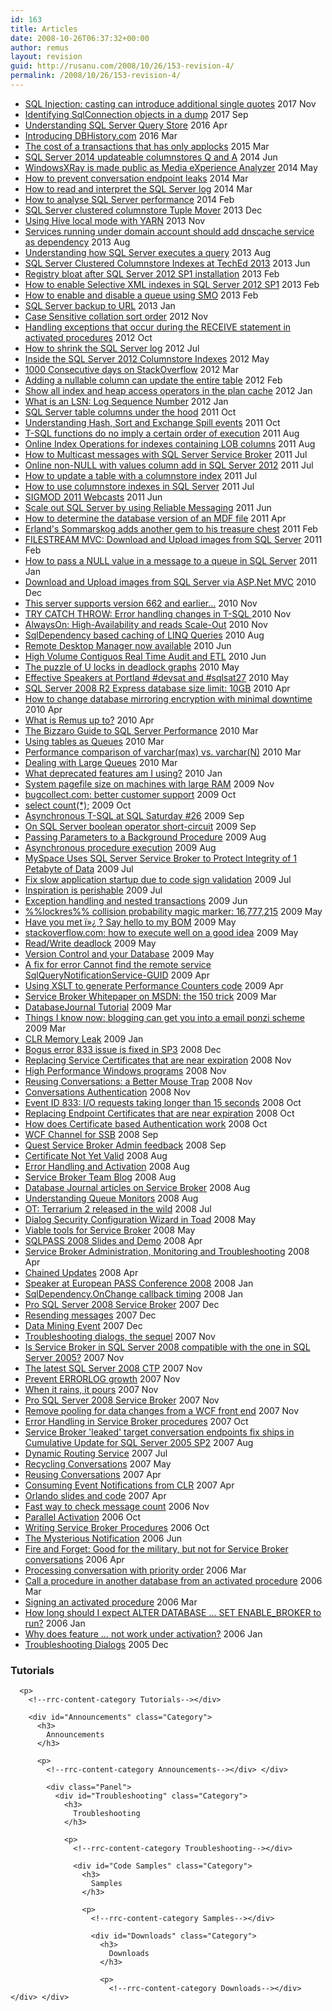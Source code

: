 ```yaml
---
id: 163
title: Articles
date: 2008-10-26T06:37:32+00:00
author: remus
layout: revision
guid: http://rusanu.com/2008/10/26/153-revision-4/
permalink: /2008/10/26/153-revision-4/
---
```

<ul class="all-posts">
  <li>
    <a href="http://rusanu.com/2017/11/24/sql_injection_cast_can_introduce_single_quotes/">SQL Injection: casting can introduce additional single quotes</a> <span class="post-date">2017 Nov</span>
  </li>
  <li>
    <a href="http://rusanu.com/2017/09/22/identifying-sqlconnection-objects-in-a-dump/">Identifying SqlConnection objects in a dump</a> <span class="post-date">2017 Sep</span>
  </li>
  <li>
    <a href="http://rusanu.com/2016/04/01/understanding-sql-server-query-store/">Understanding SQL Server Query Store</a> <span class="post-date">2016 Apr</span>
  </li>
  <li>
    <a href="http://rusanu.com/2016/03/18/introducing-dbhistory-com/">Introducing DBHistory.com</a> <span class="post-date">2016 Mar</span>
  </li>
  <li>
    <a href="http://rusanu.com/2015/03/06/the-cost-of-a-transactions-that-has-only-applocks/">The cost of a transactions that has only applocks</a> <span class="post-date">2015 Mar</span>
  </li>
  <li>
    <a href="http://rusanu.com/2014/06/17/sql-server-2014-updateable-columnstores-q-and-a/">SQL Server 2014 updateable columnstores Q and A</a> <span class="post-date">2014 Jun</span>
  </li>
  <li>
    <a href="http://rusanu.com/2014/05/30/windowsxray-is-made-public-as-media-experience-analyzer/">WindowsXRay is made public as Media eXperience Analyzer</a> <span class="post-date">2014 May</span>
  </li>
  <li>
    <a href="http://rusanu.com/2014/03/31/how-to-prevent-conversation-endpoint-leaks/">How to prevent conversation endpoint leaks</a> <span class="post-date">2014 Mar</span>
  </li>
  <li>
    <a href="http://rusanu.com/2014/03/10/how-to-read-and-interpret-the-sql-server-log/">How to read and interpret the SQL Server log</a> <span class="post-date">2014 Mar</span>
  </li>
  <li>
    <a href="http://rusanu.com/2014/02/24/how-to-analyse-sql-server-performance/">How to analyse SQL Server performance</a> <span class="post-date">2014 Feb</span>
  </li>
  <li>
    <a href="http://rusanu.com/2013/12/02/sql-server-clustered-columnstore-tuple-mover/">SQL Server clustered columnstore Tuple Mover</a> <span class="post-date">2013 Dec</span>
  </li>
  <li>
    <a href="http://rusanu.com/2013/11/19/using-hive-local-mode-with-yarn/">Using Hive local mode with YARN</a> <span class="post-date">2013 Nov</span>
  </li>
  <li>
    <a href="http://rusanu.com/2013/08/27/services-running-under-domain-account-should-add-dnscache-service-as-dependency/">Services running under domain account should add dnscache service as dependency</a> <span class="post-date">2013 Aug</span>
  </li>
  <li>
    <a href="http://rusanu.com/2013/08/01/understanding-how-sql-server-executes-a-query/">Understanding how SQL Server executes a query</a> <span class="post-date">2013 Aug</span>
  </li>
  <li>
    <a href="http://rusanu.com/2013/06/11/sql-server-clustered-columnstore-indexes-at-teched-2013/">SQL Server Clustered Columnstore Indexes at TechEd 2013</a> <span class="post-date">2013 Jun</span>
  </li>
  <li>
    <a href="http://rusanu.com/2013/02/15/registry-bloat-after-sql-server-2012-sp1-installation/">Registry bloat after SQL Server 2012 SP1 installation</a> <span class="post-date">2013 Feb</span>
  </li>
  <li>
    <a href="http://rusanu.com/2013/02/11/how-to-enable-selective-xml-indexes-in-sql-server-2012-sp1/">How to enable Selective XML indexes in SQL Server 2012 SP1</a> <span class="post-date">2013 Feb</span>
  </li>
  <li>
    <a href="http://rusanu.com/2013/02/06/how-to-enable-and-disable-a-queue-using-smo/">How to enable and disable a queue using SMO</a> <span class="post-date">2013 Feb</span>
  </li>
  <li>
    <a href="http://rusanu.com/2013/01/25/sql-server-backup-to-url/">SQL Server backup to URL</a> <span class="post-date">2013 Jan</span>
  </li>
  <li>
    <a href="http://rusanu.com/2012/11/23/case-sensitive-collation-sort-order/">Case Sensitive collation sort order</a> <span class="post-date">2012 Nov</span>
  </li>
  <li>
    <a href="http://rusanu.com/2012/10/15/handling-exceptions-that-occur-during-the-receive-statement-in-activated-procedures/">Handling exceptions that occur during the RECEIVE statement in activated procedures</a> <span class="post-date">2012 Oct</span>
  </li>
  <li>
    <a href="http://rusanu.com/2012/07/27/how-to-shrink-the-sql-server-log/">How to shrink the SQL Server log</a> <span class="post-date">2012 Jul</span>
  </li>
  <li>
    <a href="http://rusanu.com/2012/05/29/inside-the-sql-server-2012-columnstore-indexes/">Inside the SQL Server 2012 Columnstore Indexes</a> <span class="post-date">2012 May</span>
  </li>
  <li>
    <a href="http://rusanu.com/2012/03/17/1000-consecutive-days-on-stackoverflow/">1000 Consecutive days on StackOverflow</a> <span class="post-date">2012 Mar</span>
  </li>
  <li>
    <a href="http://rusanu.com/2012/02/16/adding-a-nullable-column-can-update-the-entire-table/">Adding a nullable column can update the entire table</a> <span class="post-date">2012 Feb</span>
  </li>
  <li>
    <a href="http://rusanu.com/2012/01/27/show-all-index-and-heap-access-operators-in-the-plan-cache/">Show all index and heap access operators in the plan cache</a> <span class="post-date">2012 Jan</span>
  </li>
  <li>
    <a href="http://rusanu.com/2012/01/17/what-is-an-lsn-log-sequence-number/">What is an LSN: Log Sequence Number</a> <span class="post-date">2012 Jan</span>
  </li>
  <li>
    <a href="http://rusanu.com/2011/10/20/sql-server-table-columns-under-the-hood/">SQL Server table columns under the hood</a> <span class="post-date">2011 Oct</span>
  </li>
  <li>
    <a href="http://rusanu.com/2011/10/19/understanding-hash-sort-and-exchange-spill-events/">Understanding Hash, Sort and Exchange Spill events</a> <span class="post-date">2011 Oct</span>
  </li>
  <li>
    <a href="http://rusanu.com/2011/08/10/t-sql-functions-do-no-imply-a-certain-order-of-execution/">T-SQL functions do no imply a certain order of execution</a> <span class="post-date">2011 Aug</span>
  </li>
  <li>
    <a href="http://rusanu.com/2011/08/05/online-index-operations-for-indexes-containing-lob-columns/">Online Index Operations for indexes containing LOB columns</a> <span class="post-date">2011 Aug</span>
  </li>
  <li>
    <a href="http://rusanu.com/2011/07/20/how-to-multicast-messages-with-sql-server-service-broker/">How to Multicast messages with SQL Server Service Broker</a> <span class="post-date">2011 Jul</span>
  </li>
  <li>
    <a href="http://rusanu.com/2011/07/13/online-non-null-with-values-column-add-in-sql-server-11/">Online non-NULL with values column add in SQL Server 2012</a> <span class="post-date">2011 Jul</span>
  </li>
  <li>
    <a href="http://rusanu.com/2011/07/13/how-to-update-a-table-with-a-columnstore-index/">How to update a table with a columnstore index</a> <span class="post-date">2011 Jul</span>
  </li>
  <li>
    <a href="http://rusanu.com/2011/07/13/how-to-use-columnstore-indexes-in-sql-server/">How to use columnstore indexes in SQL Server</a> <span class="post-date">2011 Jul</span>
  </li>
  <li>
    <a href="http://rusanu.com/2011/06/23/sigmod-2011-webcasts/">SIGMOD 2011 Webcasts</a> <span class="post-date">2011 Jun</span>
  </li>
  <li>
    <a href="http://rusanu.com/2011/06/01/scale-out-sql-server-by-using-reliable-messaging/">Scale out SQL Server by using Reliable Messaging</a> <span class="post-date">2011 Jun</span>
  </li>
  <li>
    <a href="http://rusanu.com/2011/04/04/how-to-determine-the-database-version-of-an-mdf-file/">How to determine the database version of an MDF file</a> <span class="post-date">2011 Apr</span>
  </li>
  <li>
    <a href="http://rusanu.com/2011/02/21/erlands-sommarskog-adds-another-gem-to-his-treasure-chest/">Erland's Sommarskog adds another gem to his treasure chest</a> <span class="post-date">2011 Feb</span>
  </li>
  <li>
    <a href="http://rusanu.com/2011/02/06/filestream-mvc-download-and-upload-images-from-sql-server/">FILESTREAM MVC: Download and Upload images from SQL Server</a> <span class="post-date">2011 Feb</span>
  </li>
  <li>
    <a href="http://rusanu.com/2011/01/15/how-to-pass-a-null-value-in-a-message-to-a-queue-in-sql-server/">How to pass a NULL value in a message to a queue in SQL Server</a> <span class="post-date">2011 Jan</span>
  </li>
  <li>
    <a href="http://rusanu.com/2010/12/28/download-and-upload-images-from-sql-server-with-asp-net-mvc/">Download and Upload images from SQL Server via ASP.Net MVC</a> <span class="post-date">2010 Dec</span>
  </li>
  <li>
    <a href="http://rusanu.com/2010/11/23/this-server-supports-version-662-and-earlier/">This server supports version 662 and earlier...</a> <span class="post-date">2010 Nov</span>
  </li>
  <li>
    <a href="http://rusanu.com/2010/11/22/try-catch-throw-exception-handling-in-t-sql/">TRY CATCH THROW: Error handling changes in T-SQL </a> <span class="post-date">2010 Nov</span>
  </li>
  <li>
    <a href="http://rusanu.com/2010/11/11/alwayson-high-availability-and-reads-scale-out/">AlwaysOn: High-Availability and reads Scale-Out</a> <span class="post-date">2010 Nov</span>
  </li>
  <li>
    <a href="http://rusanu.com/2010/08/04/sqldependency-based-caching-of-linq-queries/">SqlDependency based caching of LINQ Queries</a> <span class="post-date">2010 Aug</span>
  </li>
  <li>
    <a href="http://rusanu.com/2010/06/29/remote-desktop-manager-now-available/">Remote Desktop Manager now available</a> <span class="post-date">2010 Jun</span>
  </li>
  <li>
    <a href="http://rusanu.com/2010/06/11/high-volume-contiguos-real-time-audit/">High Volume Contiguos Real Time Audit and ETL</a> <span class="post-date">2010 Jun</span>
  </li>
  <li>
    <a href="http://rusanu.com/2010/05/12/the-puzzle-of-u-locks-in-deadlock-graphs/">The puzzle of U locks in deadlock graphs</a> <span class="post-date">2010 May</span>
  </li>
  <li>
    <a href="http://rusanu.com/2010/05/11/effective-speakers-at-portland-devsat-and-sqlsat27/">Effective Speakers at Portland #devsat and #sqlsat27</a> <span class="post-date">2010 May</span>
  </li>
  <li>
    <a href="http://rusanu.com/2010/04/28/sql-server-2008-r2-express-database-size-limit-10gb/">SQL Server 2008 R2 Express database size limit: 10GB</a> <span class="post-date">2010 Apr</span>
  </li>
  <li>
    <a href="http://rusanu.com/2010/04/23/how-to-change-database-mirroring-encryption-with-minimal-downtime/">How to change database mirroring encryption with minimal downtime</a> <span class="post-date">2010 Apr</span>
  </li>
  <li>
    <a href="http://rusanu.com/2010/04/01/what-is-remus-up-to/">What is Remus up to?</a> <span class="post-date">2010 Apr</span>
  </li>
  <li>
    <a href="http://rusanu.com/2010/03/31/the-bizzaro-guide-to-sql-server-performance/">The Bizzaro Guide to SQL Server Performance</a> <span class="post-date">2010 Mar</span>
  </li>
  <li>
    <a href="http://rusanu.com/2010/03/26/using-tables-as-queues/">Using tables as Queues</a> <span class="post-date">2010 Mar</span>
  </li>
  <li>
    <a href="http://rusanu.com/2010/03/22/performance-comparison-of-varcharmax-vs-varcharn/">Performance comparison of varchar(max) vs. varchar(N)</a> <span class="post-date">2010 Mar</span>
  </li>
  <li>
    <a href="http://rusanu.com/2010/03/09/dealing-with-large-queues/">Dealing with Large Queues</a> <span class="post-date">2010 Mar</span>
  </li>
  <li>
    <a href="http://rusanu.com/2010/01/12/what-deprecated-features-am-i-using/">What deprecated features am I using?</a> <span class="post-date">2010 Jan</span>
  </li>
  <li>
    <a href="http://rusanu.com/2009/11/22/system-pagefile-size-on-machines-with-large-ram/">System pagefile size on machines with large RAM</a> <span class="post-date">2009 Nov</span>
  </li>
  <li>
    <a href="http://rusanu.com/2009/10/28/bugcollectcom-better-customer-support/">bugcollect.com: better customer support</a> <span class="post-date">2009 Oct</span>
  </li>
  <li>
    <a href="http://rusanu.com/2009/10/26/select-count/">select count(*);</a> <span class="post-date">2009 Oct</span>
  </li>
  <li>
    <a href="http://rusanu.com/2009/09/28/asynchronous-t-sql-at-sql-saturday-26/">Asynchronous T-SQL at SQL Saturday #26</a> <span class="post-date">2009 Sep</span>
  </li>
  <li>
    <a href="http://rusanu.com/2009/09/13/on-sql-server-boolean-operator-short-circuit/">On SQL Server boolean operator short-circuit</a> <span class="post-date">2009 Sep</span>
  </li>
  <li>
    <a href="http://rusanu.com/2009/08/18/passing-parameters-to-a-background-procedure/">Passing Parameters to a Background Procedure</a> <span class="post-date">2009 Aug</span>
  </li>
  <li>
    <a href="http://rusanu.com/2009/08/05/asynchronous-procedure-execution/">Asynchronous procedure execution</a> <span class="post-date">2009 Aug</span>
  </li>
  <li>
    <a href="http://rusanu.com/2009/07/26/myspace-uses-sql-server-service-broker-to-protect-integrity-of-1-petabyte-of-data/">MySpace Uses SQL Server Service Broker to Protect Integrity of 1 Petabyte of Data</a> <span class="post-date">2009 Jul</span>
  </li>
  <li>
    <a href="http://rusanu.com/2009/07/24/fix-slow-application-startup-due-to-code-sign-validation/">Fix slow application startup due to code sign validation</a> <span class="post-date">2009 Jul</span>
  </li>
  <li>
    <a href="http://rusanu.com/2009/07/08/inspiration-is-perishable/">Inspiration is perishable</a> <span class="post-date">2009 Jul</span>
  </li>
  <li>
    <a href="http://rusanu.com/2009/06/11/exception-handling-and-nested-transactions/">Exception handling and nested transactions</a> <span class="post-date">2009 Jun</span>
  </li>
  <li>
    <a href="http://rusanu.com/2009/05/29/lockres-collision-probability-magic-marker-16777215/">%%lockres%% collision probability magic marker: 16,777,215</a> <span class="post-date">2009 May</span>
  </li>
  <li>
    <a href="http://rusanu.com/2009/05/21/have-you-met-i%c2%bb%c2%bf-say-hello-to-my-bom/">Have you met ï»¿ ? Say hello to my BOM</a> <span class="post-date">2009 May</span>
  </li>
  <li>
    <a href="http://rusanu.com/2009/05/18/stackoverflowcom-how-to-execute-well-on-a-good-idea/">stackoverflow.com: how to execute well on a good idea</a> <span class="post-date">2009 May</span>
  </li>
  <li>
    <a href="http://rusanu.com/2009/05/16/readwrite-deadlock/">Read/Write deadlock</a> <span class="post-date">2009 May</span>
  </li>
  <li>
    <a href="http://rusanu.com/2009/05/15/version-control-and-your-database/">Version Control and your Database</a> <span class="post-date">2009 May</span>
  </li>
  <li>
    <a href="http://rusanu.com/2009/04/18/a-fix-for-error-cannot-find-the-remote-service-sqlquerynotificationservice-guid/">A fix for error Cannot find the remote service SqlQueryNotificationService-GUID</a> <span class="post-date">2009 Apr</span>
  </li>
  <li>
    <a href="http://rusanu.com/2009/04/11/using-xslt-to-generate-performance-counters-code/">Using XSLT to generate Performance Counters code</a> <span class="post-date">2009 Apr</span>
  </li>
  <li>
    <a href="http://rusanu.com/2009/03/25/service-broker-whitepaper-on-msdn-the-150-trick/">Service Broker Whitepaper on MSDN: the 150 trick</a> <span class="post-date">2009 Mar</span>
  </li>
  <li>
    <a href="http://rusanu.com/2009/03/24/databasejournal-tutorial/">DatabaseJournal Tutorial</a> <span class="post-date">2009 Mar</span>
  </li>
  <li>
    <a href="http://rusanu.com/2009/03/20/things-i-know-now-blogging-can-get-you-into-a-email-ponzi-scheme/">Things I know now: blogging can get you into a email ponzi scheme</a> <span class="post-date">2009 Mar</span>
  </li>
  <li>
    <a href="http://rusanu.com/2009/01/19/clr-memory-leak/">CLR Memory Leak</a> <span class="post-date">2009 Jan</span>
  </li>
  <li>
    <a href="http://rusanu.com/2008/12/16/bogus-error-833-issue-is-fixed-in-sp3/">Bogus error 833 issue is fixed in SP3</a> <span class="post-date">2008 Dec</span>
  </li>
  <li>
    <a href="http://rusanu.com/2008/11/26/replacing-service-certificates-that-are-near-expiration/">Replacing Service Certificates that are near expiration</a> <span class="post-date">2008 Nov</span>
  </li>
  <li>
    <a href="http://rusanu.com/2008/11/11/high-performance-windows-programs/">High Performance Windows programs</a> <span class="post-date">2008 Nov</span>
  </li>
  <li>
    <a href="http://rusanu.com/2008/11/05/reusing-conversations-a-better-mouse-trap/">Reusing Conversations: a Better Mouse Trap</a> <span class="post-date">2008 Nov</span>
  </li>
  <li>
    <a href="http://rusanu.com/2008/11/04/conversations-authentication/">Conversations Authentication</a> <span class="post-date">2008 Nov</span>
  </li>
  <li>
    <a href="http://rusanu.com/2008/10/28/event-id-833-io-requests-taking-longer-than-15-seconds/">Event ID 833: I/O requests taking longer than 15 seconds</a> <span class="post-date">2008 Oct</span>
  </li>
  <li>
    <a href="http://rusanu.com/2008/10/25/replacing-endpoint-certificates-that-are-near-expiration/">Replacing Endpoint Certificates that are near expiration</a> <span class="post-date">2008 Oct</span>
  </li>
  <li>
    <a href="http://rusanu.com/2008/10/23/how-does-certificate-based-authentication-work/">How does Certificate based Authentication work</a> <span class="post-date">2008 Oct</span>
  </li>
  <li>
    <a href="http://rusanu.com/2008/09/14/wcf-channel-for-ssb/">WCF Channel for SSB</a> <span class="post-date">2008 Sep</span>
  </li>
  <li>
    <a href="http://rusanu.com/2008/09/09/quest-service-broker-admin-feedback/">Quest Service Broker Admin feedback</a> <span class="post-date">2008 Sep</span>
  </li>
  <li>
    <a href="http://rusanu.com/2008/08/25/certificate-not-yet-valid/">Certificate Not Yet Valid</a> <span class="post-date">2008 Aug</span>
  </li>
  <li>
    <a href="http://rusanu.com/2008/08/13/error-handling-and-activation/">Error Handling and Activation</a> <span class="post-date">2008 Aug</span>
  </li>
  <li>
    <a href="http://rusanu.com/2008/08/08/service-broker-team-blog/">Service Broker Team Blog</a> <span class="post-date">2008 Aug</span>
  </li>
  <li>
    <a href="http://rusanu.com/2008/08/05/database-journal-articles-on-service-broker/">Database Journal articles on Service Broker</a> <span class="post-date">2008 Aug</span>
  </li>
  <li>
    <a href="http://rusanu.com/2008/08/03/understanding-queue-monitors/">Understanding Queue Monitors</a> <span class="post-date">2008 Aug</span>
  </li>
  <li>
    <a href="http://rusanu.com/2008/07/16/ot-terrarium-2-released-in-the-wild/">OT: Terrarium 2 released in the wild</a> <span class="post-date">2008 Jul</span>
  </li>
  <li>
    <a href="http://rusanu.com/2008/05/22/dialog-security-configuration-wizard-in-toad/">Dialog Security Configuration Wizard in Toad</a> <span class="post-date">2008 May</span>
  </li>
  <li>
    <a href="http://rusanu.com/2008/05/16/viable-tools-for-service-broker/">Viable tools for Service Broker</a> <span class="post-date">2008 May</span>
  </li>
  <li>
    <a href="http://rusanu.com/2008/04/15/sqlpass-2008-slides-and-demo/">SQLPASS 2008 Slides and Demo</a> <span class="post-date">2008 Apr</span>
  </li>
  <li>
    <a href="http://rusanu.com/2008/04/13/service-broker-administration-monitoring-and-troubleshooting/">Service Broker Administration, Monitoring and Troubleshooting</a> <span class="post-date">2008 Apr</span>
  </li>
  <li>
    <a href="http://rusanu.com/2008/04/09/chained-updates/">Chained Updates</a> <span class="post-date">2008 Apr</span>
  </li>
  <li>
    <a href="http://rusanu.com/2008/01/23/speaker-at-european-pass-conference-2008/">Speaker at European PASS Conference 2008</a> <span class="post-date">2008 Jan</span>
  </li>
  <li>
    <a href="http://rusanu.com/2008/01/04/sqldependencyonchange-callback-timing/">SqlDependency.OnChange callback timing</a> <span class="post-date">2008 Jan</span>
  </li>
  <li>
    <a href="http://rusanu.com/2007/12/11/pro-sql-server-2008-service-broker-2/">Pro SQL Server 2008 Service Broker</a> <span class="post-date">2007 Dec</span>
  </li>
  <li>
    <a href="http://rusanu.com/2007/12/03/resending-messages/">Resending messages</a> <span class="post-date">2007 Dec</span>
  </li>
  <li>
    <a href="http://rusanu.com/2007/12/03/data-mining-event/">Data Mining Event</a> <span class="post-date">2007 Dec</span>
  </li>
  <li>
    <a href="http://rusanu.com/2007/11/28/troubleshooting-dialogs-the-sequel/">Troubleshooting dialogs, the sequel</a> <span class="post-date">2007 Nov</span>
  </li>
  <li>
    <a href="http://rusanu.com/2007/11/28/is-service-broker-in-sql-server-2008-compatible-with-the-one-in-sql-server-2005/">Is Service Broker in SQL Server 2008 compatible with the one in SQL Server 2005?</a> <span class="post-date">2007 Nov</span>
  </li>
  <li>
    <a href="http://rusanu.com/2007/11/27/the-latest-sql-server-2008-ctp/">The latest SQL Server 2008 CTP</a> <span class="post-date">2007 Nov</span>
  </li>
  <li>
    <a href="http://rusanu.com/2007/11/11/prevent-errorlog-growth/">Prevent ERRORLOG growth</a> <span class="post-date">2007 Nov</span>
  </li>
  <li>
    <a href="http://rusanu.com/2007/11/10/when-it-rains-it-pours/">When it rains, it pours</a> <span class="post-date">2007 Nov</span>
  </li>
  <li>
    <a href="http://rusanu.com/2007/11/09/pro-sql-server-2008-service-broker/">Pro SQL Server 2008 Service Broker</a> <span class="post-date">2007 Nov</span>
  </li>
  <li>
    <a href="http://rusanu.com/2007/11/01/remove-pooling-for-data-changes-from-a-wcf-front-end/">Remove pooling for data changes from a WCF front end</a> <span class="post-date">2007 Nov</span>
  </li>
  <li>
    <a href="http://rusanu.com/2007/10/31/error-handling-in-service-broker-procedures/">Error Handling in Service Broker procedures</a> <span class="post-date">2007 Oct</span>
  </li>
  <li>
    <a href="http://rusanu.com/2007/08/21/service-broker-leaked-target-conversation-endpoints-fix-ships-in-cumulative-update-for-sql-server-2005-sp2/">Service Broker 'leaked' target conversation endpoints fix ships in Cumulative Update for SQL Server 2005 SP2</a> <span class="post-date">2007 Aug</span>
  </li>
  <li>
    <a href="http://rusanu.com/2007/07/31/dynamic-routing-service/">Dynamic Routing Service</a> <span class="post-date">2007 Jul</span>
  </li>
  <li>
    <a href="http://rusanu.com/2007/05/03/recycling-conversations/">Recycling Conversations</a> <span class="post-date">2007 May</span>
  </li>
  <li>
    <a href="http://rusanu.com/2007/04/25/reusing-conversations/">Reusing Conversations</a> <span class="post-date">2007 Apr</span>
  </li>
  <li>
    <a href="http://rusanu.com/2007/04/11/consuming-event-notifications-from-clr/">Consuming Event Notifications from CLR</a> <span class="post-date">2007 Apr</span>
  </li>
  <li>
    <a href="http://rusanu.com/2007/04/03/orlando-slides-and-code/">Orlando slides and code</a> <span class="post-date">2007 Apr</span>
  </li>
  <li>
    <a href="http://rusanu.com/2006/11/09/fast-way-to-check-message-count/">Fast way to check message count</a> <span class="post-date">2006 Nov</span>
  </li>
  <li>
    <a href="http://rusanu.com/2006/10/29/parallel-activation/">Parallel Activation</a> <span class="post-date">2006 Oct</span>
  </li>
  <li>
    <a href="http://rusanu.com/2006/10/16/writing-service-broker-procedures/">Writing Service Broker Procedures</a> <span class="post-date">2006 Oct</span>
  </li>
  <li>
    <a href="http://rusanu.com/2006/06/17/the-mysterious-notification/">The Mysterious Notification</a> <span class="post-date">2006 Jun</span>
  </li>
  <li>
    <a href="http://rusanu.com/2006/04/06/fire-and-forget-good-for-the-military-but-not-for-service-broker-conversations/">Fire and Forget: Good for the military, but not for Service Broker conversations</a> <span class="post-date">2006 Apr</span>
  </li>
  <li>
    <a href="http://rusanu.com/2006/03/28/processing-conversation-with-priority-order/">Processing conversation with priority order</a> <span class="post-date">2006 Mar</span>
  </li>
  <li>
    <a href="http://rusanu.com/2006/03/07/call-a-procedure-in-another-database-from-an-activated-procedure/">Call a procedure in another database from an activated procedure</a> <span class="post-date">2006 Mar</span>
  </li>
  <li>
    <a href="http://rusanu.com/2006/03/01/signing-an-activated-procedure/">Signing an activated procedure</a> <span class="post-date">2006 Mar</span>
  </li>
  <li>
    <a href="http://rusanu.com/2006/01/30/how-long-should-i-expect-alter-databse-set-enable_broker-to-run/">How long should I expect ALTER DATABASE ... SET ENABLE_BROKER to run?</a> <span class="post-date">2006 Jan</span>
  </li>
  <li>
    <a href="http://rusanu.com/2006/01/12/why-does-feature-not-work-under-activation/">Why does feature &#8230; not work under activation?</a> <span class="post-date">2006 Jan</span>
  </li>
  <li>
    <a href="http://rusanu.com/2005/12/20/troubleshooting-dialogs/">Troubleshooting Dialogs</a> <span class="post-date">2005 Dec</span>
  </li>
</ul>

<div class="Articles">
  <div class="Panel">
    <div id="Tutorials" class="Category">
      <h3>
        Tutorials
      </h3>
      
      <p>
        <!--rrc-content-category Tutorials--></div> 
        
        <div id="Announcements" class="Category">
          <h3>
            Announcements
          </h3>
          
          <p>
            <!--rrc-content-category Announcements--></div> </div> 
            
            <div class="Panel">
              <div id="Troubleshooting" class="Category">
                <h3>
                  Troubleshooting
                </h3>
                
                <p>
                  <!--rrc-content-category Troubleshooting--></div> 
                  
                  <div id="Code Samples" class="Category">
                    <h3>
                      Samples
                    </h3>
                    
                    <p>
                      <!--rrc-content-category Samples--></div> 
                      
                      <div id="Downloads" class="Category">
                        <h3>
                          Downloads
                        </h3>
                        
                        <p>
                          <!--rrc-content-category Downloads--></div> </div> </div>